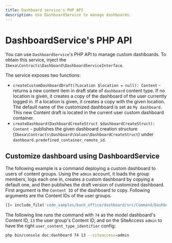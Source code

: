 ```yaml
---
title: Dashboard service's PHP API
description: Use DashboardService to manage dashboards.
---
```


# DashboardService's PHP API

You can use `DashboardService`'s PHP API to manage custom dashboards.
To obtain this service, inject the `Ibexa\Contracts\Dashboard\DashboardServiceInterface`.

The service exposes two functions:

- `createCustomDashboardDraft(?Location $location = null): Content` - returns a new content item in draft state of `dashboard` content type.
  If no location is given, it creates a copy of the dashboard of the user currently logged in.
  If a location is given, it creates a copy with the given location.
  The default name of the customized dashboard is set as `My dashboard`.
  This new Content draft is located in the current user custom dashboard container.
- `createDashboard(DashboardCreateStruct $dashboardCreateStruct): Content` - publishes the given dashboard creation structure (`Ibexa\Contracts\Dashboard\Values\DashboardCreateStruct`) under `dashboard.predefined_container_remote_id`.

## Customize dashboard using DashboardService

The following example is a command deploying a custom dashboard to users of content groups.
Using the `admin` account, it loads the group members, logs each one in, creates a custom dashboard by copying a default one, and then publishes the draft version of customized dashboard.
First argument is the `Content ID` of the dashboard to copy.
Following arguments are the Content IDs of the user groups.

``` php hl_lines="63"
[[= include_file('code_samples/back_office/dashboard/src/Command/DashboardCommand.php') =]]
```

The following line runs the command with `74` as the model dashboard's Content ID, `13` the user group's Content ID, and on the SiteAccess `admin` to have the right `user_content_type_identifier` config:

```bash
php bin/console doc:dashboard 74 13 --siteaccess=admin
```
